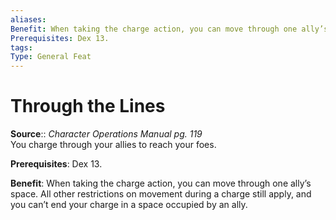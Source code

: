 ```yaml
---
aliases: 
Benefit: When taking the charge action, you can move through one ally’s space. All other restrictions on movement during a charge still apply, and you can’t end your charge in a space occupied by an ally.
Prerequisites: Dex 13.
tags: 
Type: General Feat
---
```


# Through the Lines

**Source**:: _Character Operations Manual pg. 119_  
You charge through your allies to reach your foes.

**Prerequisites**: Dex 13.

**Benefit**: When taking the charge action, you can move through one ally’s space. All other restrictions on movement during a charge still apply, and you can’t end your charge in a space occupied by an ally.
